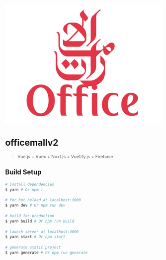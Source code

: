 <img src="office.png">

# officemallv2

> Vue.js + Vuex + Nuxt.js + Vuetify.js + Firebase

## Build Setup

``` bash
# install dependencies
$ yarn # Or npm i

# for hot heload at localhost:3000
$ yarn dev # Or npm run dev

# build for production
$ yarn build # Or npm run build

# launch server at localhost:3000
$ yarn start # Or npm start

# generate static project
$ yarn generate # Or npm run generate
```
